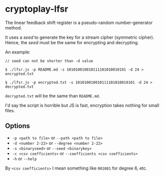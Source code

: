 # cryptoplay-lfsr

The linear feedback shift register is a pseudo-random number-generator method. 

It uses a _seed_ to generate the key for a stream cipher (symmetric cipher). Hence, the _seed_ must be the same for encrypting and decrypting.

An example:
```
// seed can not be shorter than -d value 

$ ./lfsr.js -p README.md -s 101010010010111101010010101 -d 24 > encrypted.txt

$ ./lfsr.js -p encrypted.txt -s 101010010010111101010010101 -d 24 > decrypted.txt
```

`decrypted.txt` will be the same than `README.md`. 

I'd say the script is horrible but JS is fast, encryption takes nothing for small files.

## Options

* `-p <path to file>` or `--path <path to file>`
* `-d <number 2-22>` or `--degree <number 2-22>`
* `-s <binaryseed>` or `--seed <binarykey>`
* `-c <csv coefficients>` or `--coefficients <csv coefficients>`
* `-h` or `--help`

By `<csv coefficients>` I mean something like `001001` for degree 6, etc.

